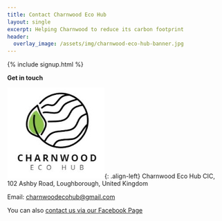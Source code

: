 ```yaml
---
title: Contact Charnwood Eco Hub
layout: single
excerpt: Helping Charnwood to reduce its carbon footprint
header:
  overlay_image: /assets/img/charnwood-eco-hub-banner.jpg
---
```

{% include signup.html %}

**Get in touch**

![Charnwood Eco Hub logo](/assets/img/charnwood-eco-hub-cropped.jpg "Charnwood Eco Hub Logo"){: .align-left} Charnwood Eco Hub CIC, 102 Ashby Road, Loughborough, United Kingdom

Email: [charnwoodecohub@gmail.com](mailto:charnwoodecohub@gmail.com)

You can also [contact us via our Facebook Page](https://www.facebook.com/CharnwoodEcoHub)

